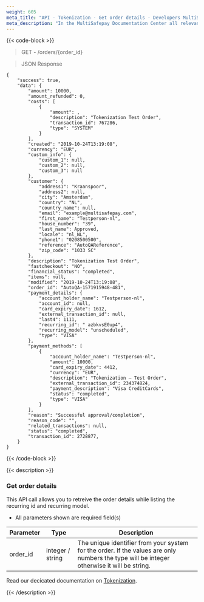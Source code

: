 ```yaml
---
weight: 605
meta_title: "API - Tokenization - Get order details - Developers MultiSafepay"
meta_description: "In the MultiSafepay Documentation Center all relevant information regarding our Plugins and API. As well as Support pages for Payment Method, Tools and General Questions. You can also find the contact details of our Support Team and Integration Team."
---
```


{{< code-block >}}

> GET - /orders/{order_id}

> JSON Response
```shell
{
    "success": true,
    "data": {
        "amount": 10000,
        "amount_refunded": 0,
        "costs": [
            {
                "amount": ,
                "description": "Tokenization Test Order",
                "transaction_id": 767286,
                "type": "SYSTEM"
            }
        ],
        "created": "2019-10-24T13:19:08",
        "currency": "EUR",
        "custom_info": {
            "custom_1": null,
            "custom_2": null,
            "custom_3": null
        },
        "customer": {
            "address1": "Kraanspoor",
            "address2": null,
            "city": "Amsterdam",
            "country": "NL",
            "country_name": null,
            "email": "example@multisafepay.com",
            "first_name": "Testperson-nl",
            "house_number": "39",
            "last_name": Approved,
            "locale": "nl_NL",
            "phone1": "0208500500",
            "reference": "AutoQAReference",
            "zip_code": "1033 SC"
        },
        "description": "Tokenization Test Order",
        "fastcheckout": "NO",
        "financial_status": "completed",
        "items": null,
        "modified": "2019-10-24T13:19:08",
        "order_id": "AutoQA-1571915948-481",
        "payment_details": {
            "account_holder_name": "Testperson-nl",
            "account_id": null,
            "card_expiry_date": 1612,
            "external_transaction_id": null,
            "last4": 1111,
            "recurring_id": " azbkvsE0up4",
            "recurring_model": "unscheduled",
            "type": "VISA"
        },
        "payment_methods": [
            {
                "account_holder_name": "Testperson-nl",
                "amount": 10000,
                "card_expiry_date": 4412,
                "currency": "EUR",
                "description": "Tokenization – Test Order",
                "external_transaction_id": 234374824,
                "payment_description": "Visa CreditCards",
                "status": "completed",
                "type": "VISA"
            }
        ],
        "reason": "Successful approval/completion",
        "reason_code": "",
        "related_transactions": null,
        "status": "completed",
        "transaction_id": 2728877,
    }
}
```

{{< /code-block >}}

{{< description >}}

###  Get order details 

This API call allows you to retreive the order details while listing the recurring id and recurring model.

* All parameters shown are required field(s)

| Parameter                       | Type     | Description                                                                             |
|---------------------------------|----------|-----------------------------------------------------------------------------------------|
| order_id                        | integer / string | The unique identifier from your system for the order. If the values are only numbers the type will be integer otherwise it will be string.                                   |

Read our decicated documentation on [Tokenization](https://docs.multisafepay.com/tools/tokenization/).

{{< /description >}}

